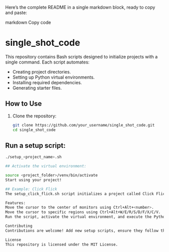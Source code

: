Here’s the complete README in a single markdown block, ready to copy and paste:

markdown
Copy code
# single_shot_code

This repository contains Bash scripts designed to initialize projects with a single command. Each script automates:

- Creating project directories.
- Setting up Python virtual environments.
- Installing required dependencies.
- Generating starter files.

## How to Use

1. Clone the repository:
   ```bash
   git clone https://github.com/your_username/single_shot_code.git
   cd single_shot_code

## Run a setup script:

   ```bash
   ./setup_<project_name>.sh

## Activate the virtual environment:

source <project_folder>/venv/bin/activate
Start using your project!

## Example: Click Flick
The setup_click_flick.sh script initializes a project called Click Flick, a tool for controlling the mouse cursor with hotkeys.

Features:
Move the cursor to the center of monitors using Ctrl+Alt+<number>.
Move the cursor to specific regions using Ctrl+Alt+W/E/R/S/D/F/X/C/V.
Run the script, activate the virtual environment, and execute the Python file to start using Click Flick.

Contributing
Contributions are welcome! Add new setup scripts, ensure they follow the existing structure, and submit a pull request.

License
This repository is licensed under the MIT License.
